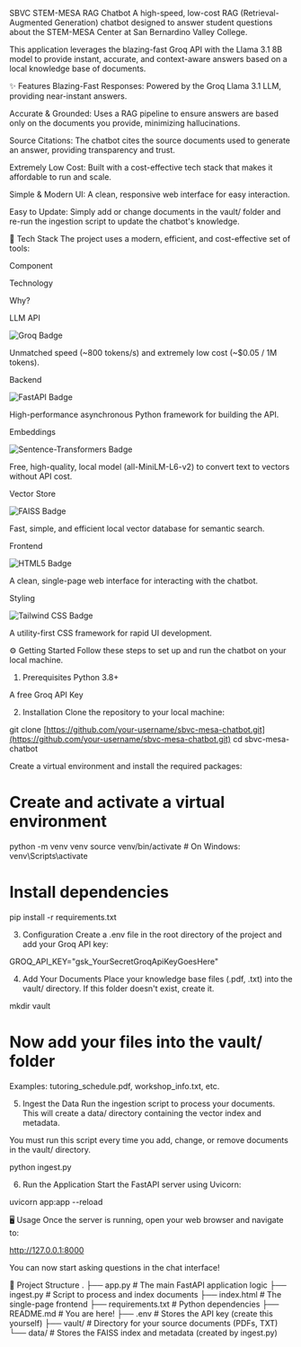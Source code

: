 SBVC STEM-MESA RAG Chatbot
A high-speed, low-cost RAG (Retrieval-Augmented Generation) chatbot designed to answer student questions about the STEM-MESA Center at San Bernardino Valley College.

This application leverages the blazing-fast Groq API with the Llama 3.1 8B model to provide instant, accurate, and context-aware answers based on a local knowledge base of documents.

✨ Features
Blazing-Fast Responses: Powered by the Groq Llama 3.1 LLM, providing near-instant answers.

Accurate & Grounded: Uses a RAG pipeline to ensure answers are based only on the documents you provide, minimizing hallucinations.

Source Citations: The chatbot cites the source documents used to generate an answer, providing transparency and trust.

Extremely Low Cost: Built with a cost-effective tech stack that makes it affordable to run and scale.

Simple & Modern UI: A clean, responsive web interface for easy interaction.

Easy to Update: Simply add or change documents in the vault/ folder and re-run the ingestion script to update the chatbot's knowledge.

🚀 Tech Stack
The project uses a modern, efficient, and cost-effective set of tools:

Component

Technology

Why?

LLM API

<img src="https://www.google.com/search?q=https://img.shields.io/badge/Groq-Llama_3.1--8B-F05A28%3Fstyle%3Dflat-square" alt="Groq Badge"/>

Unmatched speed (~800 tokens/s) and extremely low cost (~$0.05 / 1M tokens).

Backend

<img src="https://www.google.com/search?q=https://img.shields.io/badge/FastAPI-009688%3Fstyle%3Dflat-square%26logo%3Dfastapi%26logoColor%3Dwhite" alt="FastAPI Badge"/>

High-performance asynchronous Python framework for building the API.

Embeddings

<img src="https://www.google.com/search?q=https://img.shields.io/badge/Sentence--Transformers-3B82F6%3Fstyle%3Dflat-square" alt="Sentence-Transformers Badge"/>

Free, high-quality, local model (all-MiniLM-L6-v2) to convert text to vectors without API cost.

Vector Store

<img src="https://www.google.com/search?q=https://img.shields.io/badge/FAISS-4D90FE%3Fstyle%3Dflat-square" alt="FAISS Badge"/>

Fast, simple, and efficient local vector database for semantic search.

Frontend

<img src="https://www.google.com/search?q=https://img.shields.io/badge/HTML5-E34F26%3Fstyle%3Dflat-square%26logo%3Dhtml5%26logoColor%3Dwhite" alt="HTML5 Badge"/>

A clean, single-page web interface for interacting with the chatbot.

Styling

<img src="https://img.shields.io/badge/Tailwind_CSS-06B6D4?style=flat-square&logo=tailwindcss&logoColor=white" alt="Tailwind CSS Badge"/>

A utility-first CSS framework for rapid UI development.

⚙️ Getting Started
Follow these steps to set up and run the chatbot on your local machine.

1. Prerequisites
Python 3.8+

A free Groq API Key

2. Installation
Clone the repository to your local machine:

git clone [https://github.com/your-username/sbvc-mesa-chatbot.git](https://github.com/your-username/sbvc-mesa-chatbot.git)
cd sbvc-mesa-chatbot

Create a virtual environment and install the required packages:

# Create and activate a virtual environment
python -m venv venv
source venv/bin/activate  # On Windows: venv\Scripts\activate

# Install dependencies
pip install -r requirements.txt

3. Configuration
Create a .env file in the root directory of the project and add your Groq API key:

GROQ_API_KEY="gsk_YourSecretGroqApiKeyGoesHere"

4. Add Your Documents
Place your knowledge base files (.pdf, .txt) into the vault/ directory. If this folder doesn't exist, create it.

mkdir vault
# Now add your files into the vault/ folder

Examples: tutoring_schedule.pdf, workshop_info.txt, etc.

5. Ingest the Data
Run the ingestion script to process your documents. This will create a data/ directory containing the vector index and metadata.

You must run this script every time you add, change, or remove documents in the vault/ directory.

python ingest.py

6. Run the Application
Start the FastAPI server using Uvicorn:

uvicorn app:app --reload

🖥️ Usage
Once the server is running, open your web browser and navigate to:

http://127.0.0.1:8000

You can now start asking questions in the chat interface!

📂 Project Structure
.
├── app.py                # The main FastAPI application logic
├── ingest.py             # Script to process and index documents
├── index.html            # The single-page frontend
├── requirements.txt      # Python dependencies
├── README.md             # You are here!
├── .env                  # Stores the API key (create this yourself)
├── vault/                # Directory for your source documents (PDFs, TXT)
└── data/                 # Stores the FAISS index and metadata (created by ingest.py)
